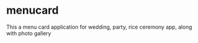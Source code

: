 # menucard
This a menu card application for wedding, party, rice ceremony app, along with photo gallery 
